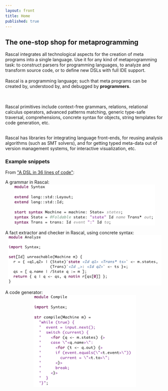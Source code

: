 ```yaml
---
layout: front
title: Home
published: true
---
```


## The one-stop shop for metaprogramming

<p class="lead"> 

Rascal integrates all technological aspects for the creation of meta programs
into a single language.  Use it for any kind of metaprogramming task: to
construct parsers for programming languages, to analyze and transform source
code, or to define new DSLs with full IDE support.
<br>
<br>
Rascal is a programming language; such that meta programs
can be created by, understood by, and debugged by <strong>programmers</strong>.

<br>
<br>
Rascal primitives include context-free grammars, relations, relational calculus operators,
advanced patterns matching, generic type-safe traversal, comprehensions, concrete syntax for objects,
string templates for code generation, etc.
<br>
<br>

Rascal has libraries for integrating language front-ends, for reusing analysis
algorithms (such as SMT solvers), and for getting typed meta-data out of
version management systems, for interactive visualization, etc.  
</p>

### Example snippets

From ["A DSL in 36 lines of code"](dsl-in-36-lines-of-code):

A grammar in Rascal:
<img src="/assets/img/SyntaxSTM.png" alt="SyntaxSTM" style="width:450px; display: block; margin-left: auto; margin-right: auto;"/>

A fact extractor and checker in Rascal, using concrete syntax:
<img src="/assets/img/AnalyzeSTM.png" alt="AnalyzeSTM" style="width:487px; display: block; margin-left: auto; margin-right: auto;"/>

A code generator:
<img src="/assets/img/CompileSTM.png" alt="CompileSTM" style="width:325px; display: block; margin-left: auto; margin-right: auto;"/>